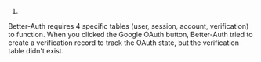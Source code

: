 1. 
Better-Auth requires 4 specific tables (user, session, account, verification) to function. When you clicked the Google OAuth button, Better-Auth tried to create a verification record to track the OAuth
state, but the verification table didn't exist.

